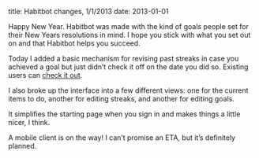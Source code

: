 title: Habitbot changes, 1/1/2013
date: 2013-01-01

<p>Happy New Year. Habitbot was made with the kind of goals people set for their New Years resolutions in mind. I hope you stick with what you set out on and that Habitbot helps you succeed.</p>
<p>Today I added a basic mechanism for revising past streaks in case you achieved a goal but just didn’t check it off on the date you did so. Existing users can <a href="http://www.habitbot.com/habits/streaks/">check it out</a>.</p>
<p>I also broke up the interface into a few different views: one for the current items to do, another for editing streaks, and another for editing goals.</p>
<p>It simplifies the starting page when you sign in and makes things a little nicer, I think.</p>
<p>A mobile client is on the way! I can’t promise an ETA, but it’s definitely planned.</p>